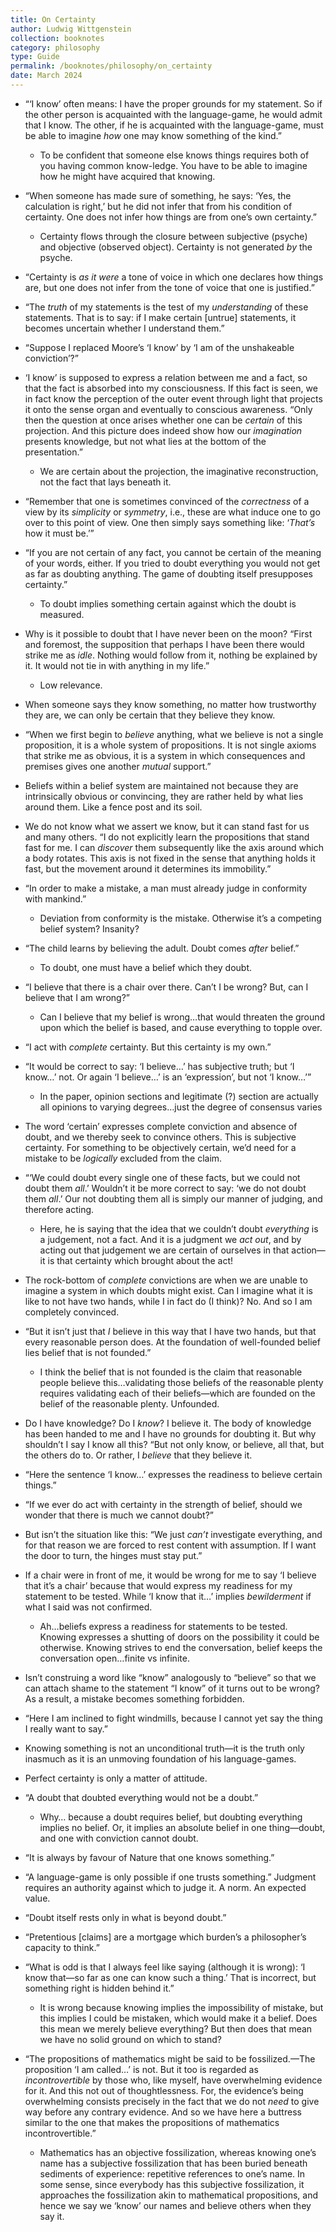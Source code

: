 ```yaml
---
title: On Certainty
author: Ludwig Wittgenstein
collection: booknotes
category: philosophy
type: Guide
permalink: /booknotes/philosophy/on_certainty
date: March 2024
---
```


- “‘I know’ often means: I have the proper grounds for my statement. So if the other person is acquainted with the language-game, he would admit that I know. The other, if he is acquainted with the language-game, must be able to imagine *how* one may know something of the kind.”
	- To be confident that someone else knows things requires both of you having common know-ledge. You have to be able to imagine how he might have acquired that knowing.

- “When someone has made sure of something, he says: ‘Yes, the calculation is right,’ but he did not infer that from his condition of certainty. One does not infer how things are from one’s own certainty.”
	- Certainty flows through the closure between subjective (psyche) and objective (observed object). Certainty is not generated *by* the psyche.

- “Certainty is *as it were* a tone of voice in which one declares how things are, but one does not infer from the tone of voice that one is justified.”
- “The *truth* of my statements is the test of my *understanding* of these statements. That is to say: if I make certain [untrue] statements, it becomes uncertain whether I understand them.”
- “Suppose I replaced Moore’s ‘I know’ by ‘I am of the unshakeable conviction’?”
- ‘I know’ is supposed to express a relation between me and a fact, so that the fact is absorbed into my consciousness. If this fact is seen, we in fact know the perception of the outer event through light that projects it onto the sense organ and eventually to conscious awareness. “Only then the question at once arises whether one can be *certain* of this projection. And this picture does indeed show how our *imagination* presents knowledge, but not what lies at the bottom of the presentation.”
	- We are certain about the projection, the imaginative reconstruction, not the fact that lays beneath it.

- “Remember that one is sometimes convinced of the *correctness* of a view by its *simplicity* or *symmetry*, i.e., these are what induce one to go over to this point of view. One then simply says something like: ‘*That’s* how it must be.’”
- “If you are not certain of any fact, you cannot be certain of the meaning of your words, either. If you tried to doubt everything you would not get as far as doubting anything. The game of doubting itself presupposes certainty.”
	- To doubt implies something certain against which the doubt is measured.

- Why is it possible to doubt that I have never been on the moon? “First and foremost, the supposition that perhaps I have been there would strike me as *idle*. Nothing would follow from it, nothing be explained by it. It would not tie in with anything in my life.”
	- Low relevance.

- When someone says they know something, no matter how trustworthy they are, we can only be certain that they believe they know.
- “When we first begin to *believe* anything, what we believe is not a single proposition, it is a whole system of propositions. It is not single axioms that strike me as obvious, it is a system in which consequences and premises gives one another *mutual* support.”
- Beliefs within a belief system are maintained not because they are intrinsically obvious or convincing, they are rather held by what lies around them. Like a fence post and its soil.
- We do not know what we assert we know, but it can stand fast for us and many others. “I do not explicitly learn the propositions that stand fast for me. I can *discover* them subsequently like the axis around which a body rotates. This axis is not fixed in the sense that anything holds it fast, but the movement around it determines its immobility.”
- “In order to make a mistake, a man must already judge in conformity with mankind.”
	- Deviation from conformity is the mistake. Otherwise it’s a competing belief system? Insanity?

- “The child learns by believing the adult. Doubt comes *after* belief.”
	- To doubt, one must have a belief which they doubt.

- “I believe that there is a chair over there. Can’t I be wrong? But, can I believe that I am wrong?”
	- Can I believe that my belief is wrong…that would threaten the ground upon which the belief is based, and cause everything to topple over.

- “I act with *complete* certainty. But this certainty is my own.”
- “It would be correct to say: ‘I believe…’ has subjective truth; but ‘I know…’ not. Or again ‘I believe…’ is an ‘expression’, but not ‘I know…’”
	- In the paper, opinion sections and legitimate (?) section are actually all opinions to varying degrees…just the degree of consensus varies

- The word ‘certain’ expresses complete conviction and absence of doubt, and we thereby seek to convince others. This is subjective certainty. For something to be objectively certain, we’d need for a mistake to be *logically* excluded from the claim.
- “‘We could doubt every single one of these facts, but we could not doubt them *all*.’ Wouldn’t it be more correct to say: ‘we do not doubt them *all*.’ Our not doubting them all is simply our manner of judging, and therefore acting.
	- Here, he is saying that the idea that we couldn’t doubt *everything* is a judgement, not a fact. And it is a judgment we *act out*, and by acting out that judgement we are certain of ourselves in that action—it is that certainty which brought about the act!

- The rock-bottom of *complete* convictions are when we are unable to imagine a system in which doubts might exist. Can I imagine what it is like to not have two hands, while I in fact do (I think)? No. And so I am completely convinced.
- “But it isn’t just that *I* believe in this way that I have two hands, but that every reasonable person does. At the foundation of well-founded belief lies belief that is not founded.”
	- I think the belief that is not founded is the claim that reasonable people believe this…validating those beliefs of the reasonable plenty requires validating each of their beliefs—which are founded on the belief of the reasonable plenty. Unfounded.

- Do I have knowledge? Do I *know*? I believe it. The body of knowledge has been handed to me and I have no grounds for doubting it. But why shouldn’t I say I know all this? “But not only know, or believe, all that, but the others do to. Or rather, I *believe* that they believe it.
- “Here the sentence ‘I know…’ expresses the readiness to believe certain things.”
- “If we ever do act with certainty in the strength of belief, should we wonder that there is much we cannot doubt?”
- But isn’t the situation like this: “We just *can’t* investigate everything, and for that reason we are forced to rest content with assumption. If I want the door to turn, the hinges must stay put.”
- If a chair were in front of me, it would be wrong for me to say ‘I believe that it’s a chair’ because that would express my readiness for my statement to be tested. While ‘I know that it…’ implies *bewilderment* if what I said was not confirmed.
	- Ah…beliefs express a readiness for statements to be tested. Knowing expresses a shutting of doors on the possibility it could be otherwise. Knowing strives to end the conversation, belief keeps the conversation open…finite vs infinite.

- Isn’t construing a word like “know” analogously to “believe” so that we can attach shame to the statement “I know” of it turns out to be wrong? As a result, a mistake becomes something forbidden.
- “Here I am inclined to fight windmills, because I cannot yet say the thing I really want to say.”
- Knowing something is not an unconditional truth—it is the truth only inasmuch as it is an unmoving foundation of his language-games.
- Perfect certainty is only a matter of attitude.
- “A doubt that doubted everything would not be a doubt.”
	- Why… because a doubt requires belief, but doubting everything implies no belief. Or, it implies an absolute belief in one thing—doubt, and one with conviction cannot doubt.
- “It is always by favour of Nature that one knows something.”
- “A language-game is only possible if one trusts something.” Judgment requires an authority against which to judge it. A norm. An expected value.
- “Doubt itself rests only in what is beyond doubt.”
- “Pretentious [claims] are a mortgage which burden’s a philosopher’s capacity to think.”
- “What is odd is that I always feel like saying (although it is wrong): ‘I know that—so far as one can know such a thing.’ That is incorrect, but something right is hidden behind it.”
	- It is wrong because knowing implies the impossibility of mistake, but this implies I could be mistaken, which would make it a belief. Does this mean we merely believe everything? But then does that mean we have no solid ground on which to stand?

- “The propositions of mathematics might be said to be fossilized.—The proposition ‘I am called…’ is not. But it too is regarded as *incontrovertible* by those who, like myself, have overwhelming evidence for it. And this not out of thoughtlessness. For, the evidence’s being overwhelming consists precisely in the fact that we do not *need* to give way before any contrary evidence. And so we have here a buttress similar to the one that makes the propositions of mathematics incontrovertible.”
	- Mathematics has an objective fossilization, whereas knowing one’s name has a subjective fossilization that has been buried beneath sediments of experience: repetitive references to one’s name. In some sense, since everybody has this subjective fossilization, it approaches the fossilization akin to mathematical propositions, and hence we say we ‘know’ our names and believe others when they say it.
